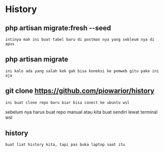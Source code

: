 # **History**
## **php artisan migrate:fresh --seed**

``` intinya mah ini buat tabel baru di postman nya yang sebleum nya di apus ```

## **php artisan migrate**
``` ini kalo ada yang salah kek gak bisa koneksi ke pemweb gitu pake ini aja ```

## **git clone https://github.com/piowarior/history**
``` ini buat clone repo baru biar bisa conect ke ubuntu wsl ``` 

sebelum nya harus buat repo manual atau kita buat sendiri lewat terminal wsl

## **history**
``` buat liat history kita, tapi pas buka laptop saat itu ```



